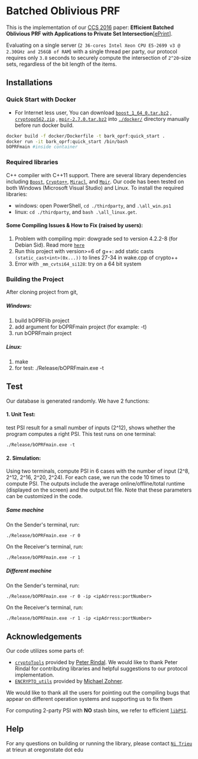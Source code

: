 # Batched Oblivious PRF
This is the implementation of our [CCS 2016](http://dl.acm.org/citation.cfm?id=2978381)  paper: **Efficient Batched Oblivious PRF with Applications to Private Set Intersection**[[ePrint](https://eprint.iacr.org/2016/799)]. 

Evaluating on a single server (`2 36-cores Intel Xeon CPU E5-2699 v3 @ 2.30GHz and 256GB of RAM`) with a single thread per party, our protocol requires only `3.8` seconds to securely compute the intersection of `2^20`-size sets, regardless of the bit length of the items.

## Installations

### Quick Start with Docker

- For Internet less user, You can download [`boost_1_64_0.tar.bz2`](http://sourceforge.net/projects/boost/files/boost/1.64.0/boost_1_64_0.tar.bz2/download) , [`cryptopp562.zip`](http://www.cryptopp.com/cryptopp562.zip) , [`mpir-2.7.0.tar.bz2`](http://mpir.org/mpir-2.7.0.tar.bz2) into [`./docker/`](docker/) directory manually before  run docker build.

```bash
docker build -f docker/Dockerfile -t bark_oprf:quick_start .
docker run -it bark_oprf:quick_start /bin/bash
bOPRFmain #inside container
```



### Required libraries

 C++ compiler with C++11 support. There are several library dependencies including [`Boost`](https://sourceforge.net/projects/boost/), [`Crypto++`](http://www.cryptopp.com/), [`Miracl`](https://github.com/miracl/MIRACL), and [`Mpir`](http://mpir.org/). Our code has been tested on both Windows (Microsoft Visual Studio) and Linux. To install the required libraries: 
  * windows: open PowerShell,  `cd ./thirdparty`, and `.\all_win.ps1` 
  * linux: `cd ./thirdparty`, and `bash .\all_linux.get`.

 #### Some Compiling Issues & How to Fix (raised by users):
1. Problem with compiling mpir: dowgrade sed to version 4.2.2-8 (for Debian Sid). Read more [`here`](https://github.com/wbhart/mpir/pull/184)
2. Run this project with version>=6 of g++:  add static casts `(static_cast<int>(0x...))` to lines 27-34 in wake.cpp of crypto++
3. Error with `_mm_cvtsi64_si128`: try on a 64 bit system

### Building the Project
After cloning project from git,
##### Windows:
1. build bOPRFlib project
2. add argument for bOPRFmain project (for example: -t)
3. run bOPRFmain project

##### Linux:
1. make
2. for test:
	./Release/bOPRFmain.exe -t

## Test

Our database is generated randomly. We have 2 functions: 
#### 1. Unit Test: 
test PSI result for a small number of inputs (2^12), shows whether the program computes a right PSI. This test runs on one terminal:

	./Release/bOPRFmain.exe -t

#### 2. Simulation: 
Using two terminals, compute PSI in 6 cases with the number of input (2^8, 2^12, 2^16, 2^20, 2^24). For each case, we run the code 10 times to compute PSI. The outputs include the average online/offline/total runtime (displayed on the screen) and the output.txt file. Note that these parameters can be customized in the code.

##### Same machine
On the Sender's terminal, run:

	./Release/bOPRFmain.exe -r 0

On the Receiver's terminal, run:
	
	./Release/bOPRFmain.exe -r 1

##### Different machine	
On the Sender's terminal, run:

	./Release/bOPRFmain.exe -r 0 -ip <ipAdrress:portNumber>

On the Receiver's terminal, run:
	
	./Release/bOPRFmain.exe -r 1 -ip <ipAdrress:portNumber> 	

## Acknowledgements
Our code utilizes some parts of: 
* [`cryptoTools`](https://github.com/ladnir/cryptoTools) provided by [Peter Rindal](http://web.engr.oregonstate.edu/~rindalp/). We would like to thank Peter Rindal for contributing libraries and helpful suggestions to our protocol implementation. 
* [`ENCRYPTO_utils`](https://github.com/encryptogroup/ENCRYPTO_utils) provided by [Michael Zohner](https://sites.google.com/site/mizohner/).

We would like to thank all the users for pointing out the compiling bugs that appear on different operation systems and supporting us to fix them

For computing 2-party PSI with **NO** stash bins, we refer to efficient  [`libPSI`](https://github.com/osu-crypto/libPSI).

## Help
For any questions on building or running the library, please contact [`Ni Trieu`](http://people.oregonstate.edu/~trieun/) at trieun at oregonstate dot edu

